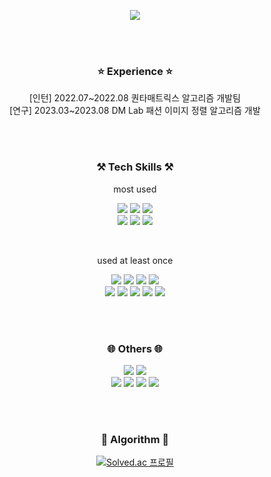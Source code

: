 <p align = "center">
<img src="https://capsule-render.vercel.app/api?type=rounded&color=0:9796f0,100:fbc7d4&height=200&text=I'm%20Seorim&animation=fadeIn&fontSize=50" />
</p>

<br><br>

<h3 style="text-align: center;"> ⭐ Experience ⭐ </h3>
<p align="center">
    [인턴] 2022.07~2022.08 퀀타매트릭스 알고리즘 개발팀 <br>
    [연구] 2023.03~2023.08 DM Lab 패션 이미지 정렬 알고리즘 개발 <br>
</p>

<br><br>

<h3 style="text-align: center;"> ⚒️ Tech Skills ⚒️ </h3>
<p align="center">
    most used
</p>

<p align="center" display="inline-block">
    <img src="https://img.shields.io/badge/Python-3776AB?style=for-the-badge&logo=python&logoColor=white">
    <img src=https://img.shields.io/badge/PyTorch-%23EE4C2C.svg?style=for-the-badge&logo=PyTorch&logoColor=white>
    <img src=https://img.shields.io/badge/pandas-%23150458.svg?style=for-the-badge&logo=pandas&logoColor=white> <br>
    <img src=https://img.shields.io/badge/scikit--learn-%23F7931E.svg?style=for-the-badge&logo=scikit-learn&logoColor=white>
    <img src=https://img.shields.io/badge/numpy-%23013243.svg?style=for-the-badge&logo=numpy&logoColor=white>
    <img src=https://img.shields.io/badge/Matplotlib-%23ffffff.svg?style=for-the-badge&logo=Matplotlib&logoColor=black>
    
</p><br>

<p align="center">
    used at least once
</p>

<p align="center" display="inline-block">
    <img src=https://img.shields.io/badge/C%2B%2B-00599C?style=for-the-badge&logo=c%2B%2B&logoColor=white>
    <img src=https://img.shields.io/badge/Java-ED8B00?style=for-the-badge&logo=openjdk&logoColor=white>
    <img src=https://img.shields.io/badge/TensorFlow-FF6F00?style=for-the-badge&logo=tensorflow&logoColor=white>
    <img src=https://img.shields.io/badge/FastAPI-005571?style=for-the-badge&logo=fastapi> <br>
    <img src=https://img.shields.io/badge/HTML5-E34F26?style=for-the-badge&logo=html5&logoColor=white>
    <img src=https://img.shields.io/badge/javascript-%23323330.svg?style=for-the-badge&logo=javascript&logoColor=%23F7DF1E>
    <img src=https://img.shields.io/badge/React-20232A?style=for-the-badge&logo=react&logoColor=61DAFB>
    <img src=https://img.shields.io/badge/Amazon_AWS-232F3E?style=for-the-badge&logo=amazon-aws&logoColor=white>
    <img src=https://img.shields.io/badge/MySQL-00000F?style=for-the-badge&logo=mysql&logoColor=white>
</p>

<br><br>

<h3 style="text-align: center;"> 🌐 Others 🌐 </h3>
<p align="center" display="inline-block">
    <img src=https://img.shields.io/badge/Visual%20Studio%20Code-0078d7.svg?style=for-the-badge&logo=visual-studio-code&logoColor=white>
    <img src=https://img.shields.io/badge/figma-%23F24E1E.svg?style=for-the-badge&logo=figma&logoColor=white> <br>
    <img src=https://img.shields.io/badge/git-%23F05033.svg?style=for-the-badge&logo=git&logoColor=white> 
    <img src=https://img.shields.io/badge/github-%23121011.svg?style=for-the-badge&logo=github&logoColor=white>
    <img src=https://img.shields.io/badge/Notion-%23000000.svg?style=for-the-badge&logo=notion&logoColor=white>
    <img src=https://img.shields.io/badge/Slack-4A154B?style=for-the-badge&logo=slack&logoColor=white>
</p>

<br><br>

<h3 style="text-align: center;"> 🧩 Algorithm 🧩 </h3>
<p align="center" display="inline-block">
    <a href="https://solved.ac/srcho01">
        <img src="http://mazassumnida.wtf/api/v2/generate_badge?boj=srcho01" alt="Solved.ac 프로필">
    </a>
</p>


</div>